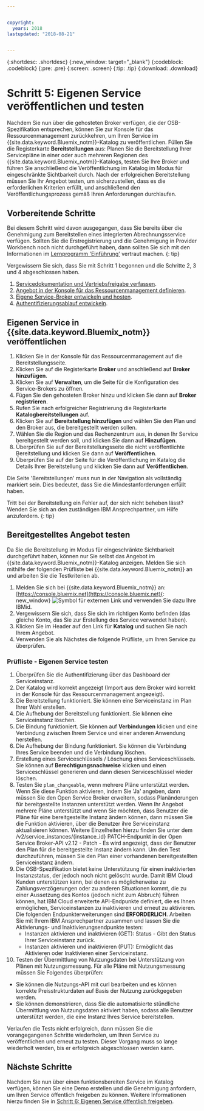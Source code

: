 ```yaml
---


copyright:
  years: 2018
lastupdated: "2018-08-21"


---
```


{:shortdesc: .shortdesc}
{:new_window: target="_blank"}
{:codeblock: .codeblock}
{:pre: .pre}
{:screen: .screen}
{:tip: .tip}
{:download: .download}

# Schritt 5: Eigenen Service veröffentlichen und testen

Nachdem Sie nun über die gehosteten Broker verfügen, die der OSB-Spezifikation entsprechen, können Sie zur Konsole für das Ressourcenmanagement zurückkehren, um Ihren Service im {{site.data.keyword.Bluemix_notm}}-Katalog zu veröffentlichen. Füllen Sie die Registerkarte **Bereitstellungen** aus: Planen Sie die Bereitstellung Ihrer Servicepläne in einer oder auch mehreren Regionen des {{site.data.keyword.Bluemix_notm}}-Katalogs, testen Sie Ihre Broker und führen Sie anschließend die Veröffentlichung im Katalog im Modus für eingeschränkte Sichtbarkeit durch. Nach der erfolgreichen Bereitstellung müssen Sie Ihr Angebot testen, um sicherzustellen, dass es die erforderlichen Kriterien erfüllt, und anschließend den Veröffentlichungsprozess gemäß Ihren Anforderungen durchlaufen.


## Vorbereitende Schritte

Bei diesem Schritt wird davon ausgegangen, dass Sie bereits über die Genehmigung zum Bereitstellen eines integrierten Abrechnungsservice verfügen. Sollten Sie die Erstregistrierung und die Genehmigung in Provider Workbench noch nicht durchgeführt haben, dann sollten Sie sich mit den Informationen im [Lernprogramm 'Einführung'](/docs/third-party/index.md) vertraut machen.
{: tip}

Vergewissern Sie sich, dass Sie mit Schritt 1 begonnen und die Schritte 2, 3 und 4 abgeschlossen haben.
1. [Servicedokumentation und Vertriebsfreigabe verfassen](/docs/third-party/cis1-docs-marketing.html).
2. [Angebot in der Konsole für das Ressourcenmanagement definieren](/docs/third-party/cis2-rmc-define.html).
3. [Eigene Service-Broker entwickeln und hosten](/docs/third-party/cis3-broker.html).
3. [Authentifizierungsablauf entwickeln](/docs/third-party/cis5-iam.html).

## Eigenen Service in {{site.data.keyword.Bluemix_notm}} veröffentlichen

1. Klicken Sie in der Konsole für das Ressourcenmanagement auf die Bereitstellungsseite.
2. Klicken Sie auf die Registerkarte **Broker** und anschließend auf **Broker hinzufügen**.
3. Klicken Sie auf **Verwalten**, um die Seite für die Konfiguration des Service-Brokers zu öffnen.
4. Fügen Sie den gehosteten Broker hinzu und klicken Sie dann auf **Broker registrieren**.
5. Rufen Sie nach erfolgreicher Registrierung die Registerkarte **Katalogbereitstellungen** auf.
6. Klicken Sie auf **Bereitstellung hinzufügen** und wählen Sie den Plan und den Broker aus, die bereitgestellt werden sollen.
7. Wählen Sie die Region und das Rechenzentrum aus, in denen Ihr Service bereitgestellt werden soll, und klicken Sie dann auf **Hinzufügen**.
8. Überprüfen Sie auf der Bereitstellungsseite die nicht veröffentlichte Bereitstellung und klicken Sie dann auf **Veröffentlichen**.
9. Überprüfen Sie auf der Seite für die Veröffentlichung im Katalog die Details Ihrer Bereitstellung und klicken Sie dann auf **Veröffentlichen**.

Die Seite 'Bereitstellungen' muss nun in der Navigation als vollständig markiert sein. Dies bedeutet, dass Sie die Mindestanforderungen erfüllt haben.

Tritt bei der Bereitstellung ein Fehler auf, der sich nicht beheben lässt? Wenden Sie sich an den zuständigen IBM Ansprechpartner, um Hilfe anzufordern.
{: tip}

## Bereitgestelltes Angebot testen 

Da Sie die Bereitstellung im Modus für eingeschränkte Sichtbarkeit durchgeführt haben, können nur Sie selbst das Angebot im {{site.data.keyword.Bluemix_notm}}-Katalog anzeigen. Melden Sie sich mithilfe der folgenden Prüfliste bei {{site.data.keyword.Bluemix_notm}} an und arbeiten Sie die Testkriterien ab.

1. Melden Sie sich bei {{site.data.keyword.Bluemix_notm}} an: [https://console.bluemix.net](https://console.bluemix.net){: new_window} ![Symbol für externen Link](../icons/launch-glyph.svg "Symbol für externen Link") und verwenden Sie dazu Ihre IBMid.
2. Vergewissern Sie sich, dass Sie sich im richtigen Konto befinden (das gleiche Konto, das Sie zur Erstellung des Service verwendet haben).
3. Klicken Sie im Header auf den Link für **Katalog** und suchen Sie nach Ihrem Angebot.
4. Verwenden Sie als Nächstes die folgende Prüfliste, um Ihren Service zu überprüfen.

### Prüfliste - Eigenen Service testen
1. Überprüfen Sie die Authentifizierung über das Dashboard der Serviceinstanz.
2. Der Katalog wird korrekt angezeigt (Import aus dem Broker wird korrekt in der Konsole für das Ressourcenmanagement angezeigt).
3. Die Bereitstellung funktioniert. Sie können eine Serviceinstanz im Plan Ihrer Wahl erstellen.
4. Die Aufhebung der Bereitstellung funktioniert. Sie können eine Serviceinstanz löschen.
5. Die Bindung funktioniert. Sie können auf **Verbindungen** klicken und eine Verbindung zwischen Ihrem Service und einer anderen Anwendung herstellen.
6. Die Aufhebung der Bindung funktioniert. Sie können die Verbindung Ihres Service beenden und die Verbindung löschen.
7. Erstellung eines Serviceschlüssels / Löschung eines Serviceschlüssels. Sie können auf **Berechtigungsnachweise** klicken und einen Serviceschlüssel generieren und dann diesen Serviceschlüssel wieder löschen.
8. Testen Sie `plan_changeable`, wenn mehrere Pläne unterstützt werden. Wenn Sie diese Funktion aktivieren, indem Sie 'Ja' angeben, dann müssen Sie den Open Service Broker erweitern, sodass Planänderungen für bereitgestellte Instanzen unterstützt werden. Wenn Ihr Angebot mehrere Pläne unterstützt und wenn Sie möchten, dass Benutzer die Pläne für eine bereitgestellte Instanz ändern können, dann müssen Sie die Funktion aktivieren, über die Benutzer ihre Serviceinstanz aktualisieren können. Weitere Einzelheiten hierzu finden Sie unter dem /v2/service_instances/{instance_id} PATCH-Endpunkt in der Open Service Broker-API v2.12  - Patch - Es wird angezeigt, dass der Benutzer den Plan für die bereitgestellte Instanz ändern kann. Um den Test durchzuführen, müssen Sie den Plan einer vorhandenen bereitgestellten Serviceinstanz ändern.
9. Die OSB-Spezifikation bietet keine Unterstützung für einen inaktivierten Instanzstatus, der jedoch noch nicht gelöscht wurde. Damit IBM Cloud Kunden unterstützen kann, bei denen es möglicherweise zu Zahlungsverzögerungen oder zu anderen Situationen kommt, die zu einer Aussetzung des Kontos (jedoch nicht zum Abbruch) führen können, hat IBM Cloud erweiterte API-Endpunkte definiert, die es Ihnen ermöglichen, Serviceinstanzen zu inaktivieren und erneut zu aktivieren. Die folgenden Endpunkterweiterungen sind **ERFORDERLICH**. Arbeiten Sie mit Ihrem IBM Ansprechpartner zusammen und lassen Sie die Aktivierungs- und Inaktivierungsendpunkte testen:
   - Instanzen aktivieren und inaktivieren (GET): Status - Gibt den Status Ihrer Serviceinstanz zurück.
   - Instanzen aktivieren und inaktivieren (PUT): Ermöglicht das Aktivieren oder Inaktivieren einer Serviceinstanz.
10. Testen der Übermittlung von Nutzungsdaten bei Unterstützung von Plänen mit Nutzungsmessung. Für alle Pläne mit Nutzungsmessung müssen Sie Folgendes überprüfen:
   - Sie können die Nutzungs-API mit curl bearbeiten und es können korrekte Preisstrukturdaten auf Basis der Nutzung zurückgegeben werden.
   - Sie können demonstrieren, dass Sie die automatisierte stündliche Übermittlung von Nutzungsdaten aktiviert haben, sodass alle Benutzer unterstützt werden, die eine Instanz Ihres Service bereitstellen.

Verlaufen die Tests nicht erfolgreich, dann müssen Sie die vorangegangenen Schritte wiederholen, um Ihren Service zu veröffentlichen und erneut zu testen. Dieser Vorgang muss so lange wiederholt werden, bis er erfolgreich abgeschlossen werden kann.


## Nächste Schritte

Nachdem Sie nun über einen funktionsbereiten Service im Katalog verfügen, können Sie eine Demo erstellen und die Genehmigung anfordern, um Ihren Service öffentlich freigeben zu können. Weitere Informationen hierzu finden Sie in [Schritt 6: Eigenen Service öffentlich freigeben](/docs/third-party/cis6-ga.html).
